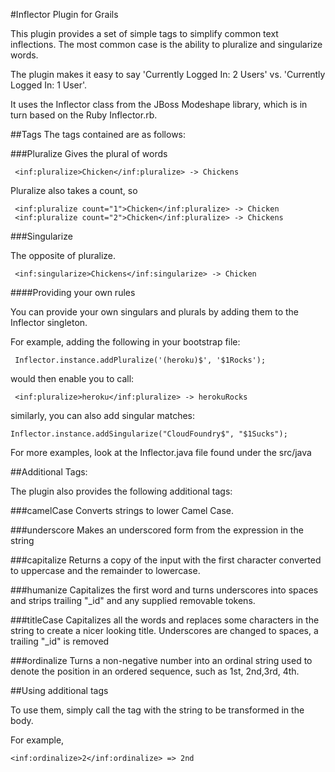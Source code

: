 #Inflector Plugin for Grails

This plugin provides a set of simple tags to simplify common text inflections. The most common case is the ability to pluralize and singularize words.

The plugin makes it easy to say 'Currently Logged In: 2 Users' vs. 'Currently Logged In: 1 User'.

It uses the Inflector class from the JBoss Modeshape library, which is in turn based on the Ruby Inflector.rb.

##Tags
The tags contained are as follows:

###Pluralize
Gives the plural of words

     <inf:pluralize>Chicken</inf:pluralize> -> Chickens

Pluralize also takes a count, so 

     <inf:pluralize count="1">Chicken</inf:pluralize> -> Chicken
     <inf:pluralize count="2">Chicken</inf:pluralize> -> Chickens

###Singularize

The opposite of pluralize.

     <inf:singularize>Chickens</inf:singularize> -> Chicken

####Providing your own rules

You can provide your own singulars and plurals by adding them to the Inflector singleton. 

For example, adding the following in your bootstrap file:

     Inflector.instance.addPluralize('(heroku)$', '$1Rocks');

would then enable you to call:

     <inf:pluralize>heroku</inf:pluralize> -> herokuRocks

similarly, you can also add singular matches:

    Inflector.instance.addSingularize("CloudFoundry$", "$1Sucks");

For more examples, look at the Inflector.java file found under the src/java 

##Additional Tags:

The plugin also provides the following additional tags:

###camelCase
Converts strings to lower Camel Case.

###underscore
Makes an underscored form from the expression in the string

###capitalize
Returns a copy of the input with the first character converted to uppercase and the remainder to lowercase.

###humanize
Capitalizes the first word and turns underscores into spaces and strips trailing "_id" and any supplied removable tokens.

###titleCase
Capitalizes all the words and replaces some characters in the string to create a nicer looking title. Underscores are changed to spaces, a trailing "_id" is removed

###ordinalize 
Turns a non-negative number into an ordinal string used to denote the position in an ordered sequence, such as 1st, 2nd,3rd, 4th.

##Using additional tags

To use them, simply call the tag with the string to be transformed in the body.

For example, 

    <inf:ordinalize>2</inf:ordinalize> => 2nd


